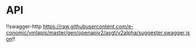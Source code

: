 
# API

!!swagger-http https://raw.githubusercontent.com/e-conomic/vmlapis/master/gen/openapiv2/asgt/v2alpha/suggester.swagger.json!!